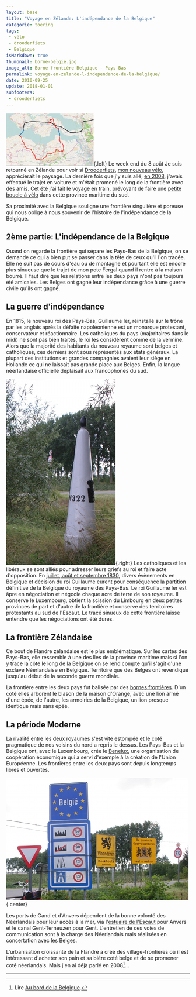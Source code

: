 ```yaml
---
layout: base
title: "Voyage en Zélande: L'indépendance de la Belgique"
categorie: toering
tags: 
 - vélo
 - drooderfiets
 - Belgique
isMarkdown: true
thumbnail: borne-belgie.jpg
image_alt: Borne frontière Belgique - Pays-Bas
permalink: voyage-en-zelande-l-independance-de-la-belgique/
date: 2010-09-25
update: 2018-01-01
subfooters:
 - drooderfiets
---
```


![Tour de Zélande](carte-tour-zelande_s.jpg){.left} Le week end du 8 août Je suis retourné en Zélande pour voir si [Drooderfiets](https://pixelfed.social/drooderfiets), [mon nouveau vélo](/drooderfiets-mon-nouveau-velo/), apprécierait le paysage. La dernière fois que j'y suis allé, [en 2008](/au-bord-de-la-belgique), j'avais effectué le trajet en voiture et m'était promené le long de la frontière avec des amis. Cet été j'ai fait le voyage en train, prévoyant de faire une [petite boucle à vélo](http://www.facebook.com/photo.php?pid=501696&fbid=1248303986569&id=1798535697) dans cette province maritime du sud.

Sa proximité avec la Belgique souligne une frontière singulière et poreuse qui nous oblige à nous souvenir de l'histoire de l'indépendance de la Belgique.


## 2ème partie: L'indépendance de la Belgique

<!--excerpt-->

Quand on regarde la frontière qui sépare les Pays-Bas de la Belgique, on se demande ce qui a bien put se passer dans la tête de ceux qu'il l'on tracée. Elle ne suit pas de cours d'eau ou de montagne et pourtant elle est encore plus sinueuse que le trajet de mon pote Fergal quand il rentre à la maison bourré. Il faut dire que les relations entre les deux pays n'ont pas toujours été amicales. Les Belges ont gagné leur indépendance grâce à une guerre civile qu'ils ont gagné. 

## La guerre d'indépendance

En 1815, le nouveau roi des Pays-Bas, Guillaume Ier, réinstallé sur le trône par les anglais après la défaite napoléonienne est un monarque protestant, conservateur et réactionnaire. Les catholiques du pays (majoritaires dans le midi) ne sont pas bien traités, le roi les considèrent comme de la vermine. Alors que la majorité des habitants du nouveau royaume sont belges et catholiques, ces derniers sont sous représentés aux états généraux. La plupart des institutions et grandes compagnies avaient leur siège en Hollande ce qui ne laissait pas grande place aux Belges. Enfin, la langue néerlandaise officielle déplaisait aux francophones du sud.

![Borne frontière Belgique - Pays-Bas](borne-belgie.jpg){.right}
Les catholiques et les libéraux se sont alliés pour adresser leurs griefs au roi et faire acte d'opposition. En [juillet, août et septembre 1830](http://fr.wikipedia.org/wiki/R%C3%A9volution_belge), divers évènements en Belgique et décision du roi Guillaume eurent pour conséquence  la partition définitive de la Belgique du royaume des Pays-Bas. Le roi Guillaume Ier est âpre en négociation et négocie chaque acre de terre de son royaume. Il conserve le Luxembourg, obtient la scission du Limbourg en deux petites provinces de part et d'autre de la frontière et conserve des territoires protestants au sud de l'Escaut. Le tracé sinueux de cette frontière laisse entendre que les négociations ont été dures.

## La frontière Zélandaise

Ce bout de Flandre zélandaise est le plus emblématique. Sur les cartes des Pays-Bas, elle ressemble à une des îles de la province maritime mais si l'on y trace la côte le long de la Belgique on se rend compte qu'il s'agit d'une exclave Néerlandaise en Belgique. Territoire que des Belges ont revendiqué jusqu'au début de la seconde guerre mondiale.

La frontière entre les deux pays fut balisée par des [bornes frontières](http://fr.wikipedia.org/wiki/Borne_fronti%C3%A8re). D'un coté elles arborent le blason de la maison d'Orange, avec une lion armé d'une épée, de l'autre, les armoiries de la Belgique, un lion presque identique mais sans épée.

## La période Moderne

La rivalité entre les deux royaumes s'est vite estompée et le coté pragmatique de nos voisins du nord a repris le dessus. Les Pays-Bas et la Belgique ont, avec le Luxembourg, crée le [Benelux](https://fr.wikipedia.org/wiki/Benelux), une organisation de coopération économique qui a servi d'exemple à la création de l'Union Européenne. Les frontières entre les deux pays sont depuis longtemps libres et ouvertes. 

![Frontière Belge](panneaux-belgie.jpg){.center}

Les ports de Gand et d'Anvers dépendent de la bonne volonté des Néerlandais pour leur accès à la mer, via l'[estuaire de l'Escaut](/voyage-en-zelande-traverser-l-escaut) pour Anvers et le canal Gent-Terneuzen pour Gent. L'entretien de ces voies de communication sont à la charge des Néerlandais mais réalisées en concertation avec les Belges. 

L'urbanisation croissante de la Flandre a créé des village-frontières où il est intéressant d'acheter son pain et sa bière coté belge et de se promener coté néerlandais. Mais j'en ai déjà parlé en 2008[^1]...

---
[^1]: Lire [Au bord de la Belgique](/au-bord-de-la-belgique).
